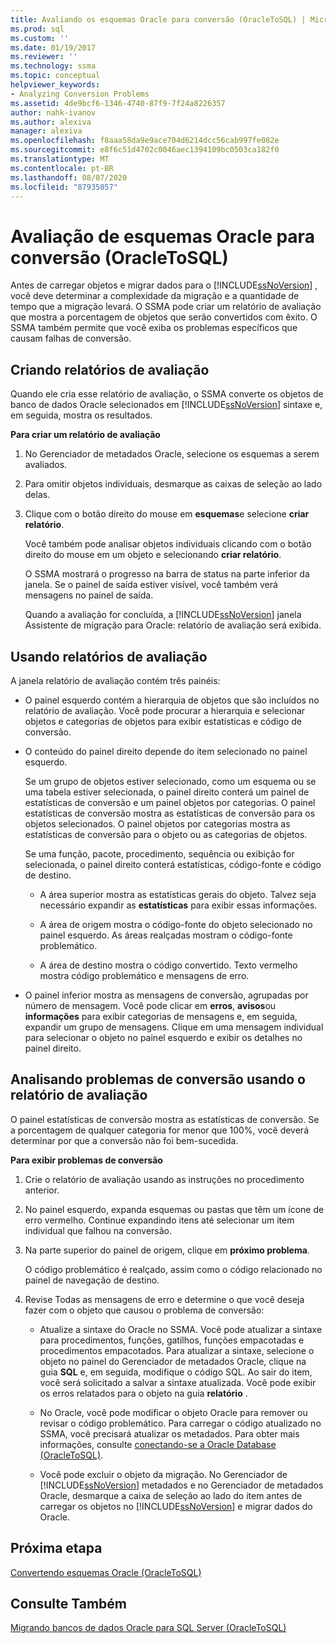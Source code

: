 ```yaml
---
title: Avaliando os esquemas Oracle para conversão (OracleToSQL) | Microsoft Docs
ms.prod: sql
ms.custom: ''
ms.date: 01/19/2017
ms.reviewer: ''
ms.technology: ssma
ms.topic: conceptual
helpviewer_keywords:
- Analyzing Conversion Problems
ms.assetid: 4de9bcf6-1346-4740-87f9-7f24a8226357
author: nahk-ivanov
ms.author: alexiva
manager: alexiva
ms.openlocfilehash: f8aaa58da9e9ace704d6214dcc56cab997fe082e
ms.sourcegitcommit: e8f6c51d4702c0046aec1394109bc0503ca182f0
ms.translationtype: MT
ms.contentlocale: pt-BR
ms.lasthandoff: 08/07/2020
ms.locfileid: "87935057"
---
```

# <a name="assessing-oracle-schemas-for-conversion-oracletosql"></a>Avaliação de esquemas Oracle para conversão (OracleToSQL)
Antes de carregar objetos e migrar dados para o [!INCLUDE[ssNoVersion](../../includes/ssnoversion-md.md)] , você deve determinar a complexidade da migração e a quantidade de tempo que a migração levará. O SSMA pode criar um relatório de avaliação que mostra a porcentagem de objetos que serão convertidos com êxito. O SSMA também permite que você exiba os problemas específicos que causam falhas de conversão.  
  
## <a name="creating-assessment-reports"></a>Criando relatórios de avaliação  
Quando ele cria esse relatório de avaliação, o SSMA converte os objetos de banco de dados Oracle selecionados em [!INCLUDE[ssNoVersion](../../includes/ssnoversion-md.md)] sintaxe e, em seguida, mostra os resultados.  
  
**Para criar um relatório de avaliação**  
  
1.  No Gerenciador de metadados Oracle, selecione os esquemas a serem avaliados.  
  
2.  Para omitir objetos individuais, desmarque as caixas de seleção ao lado delas.  
  
3.  Clique com o botão direito do mouse em **esquemas**e selecione **criar relatório**.  
  
    Você também pode analisar objetos individuais clicando com o botão direito do mouse em um objeto e selecionando **criar relatório**.  
  
    O SSMA mostrará o progresso na barra de status na parte inferior da janela. Se o painel de saída estiver visível, você também verá mensagens no painel de saída.  
  
    Quando a avaliação for concluída, a [!INCLUDE[ssNoVersion](../../includes/ssnoversion-md.md)] janela Assistente de migração para Oracle: relatório de avaliação será exibida.  
  
## <a name="using-assessment-reports"></a>Usando relatórios de avaliação  
A janela relatório de avaliação contém três painéis:  
  
-   O painel esquerdo contém a hierarquia de objetos que são incluídos no relatório de avaliação. Você pode procurar a hierarquia e selecionar objetos e categorias de objetos para exibir estatísticas e código de conversão.  
  
-   O conteúdo do painel direito depende do item selecionado no painel esquerdo.  
  
    Se um grupo de objetos estiver selecionado, como um esquema ou se uma tabela estiver selecionada, o painel direito conterá um painel de estatísticas de conversão e um painel objetos por categorias. O painel estatísticas de conversão mostra as estatísticas de conversão para os objetos selecionados. O painel objetos por categorias mostra as estatísticas de conversão para o objeto ou as categorias de objetos.  
  
    Se uma função, pacote, procedimento, sequência ou exibição for selecionada, o painel direito conterá estatísticas, código-fonte e código de destino.  
  
    -   A área superior mostra as estatísticas gerais do objeto. Talvez seja necessário expandir as **estatísticas** para exibir essas informações.  
  
    -   A área de origem mostra o código-fonte do objeto selecionado no painel esquerdo. As áreas realçadas mostram o código-fonte problemático.  
  
    -   A área de destino mostra o código convertido. Texto vermelho mostra código problemático e mensagens de erro.  
  
-   O painel inferior mostra as mensagens de conversão, agrupadas por número de mensagem. Você pode clicar em **erros**, **avisos**ou **informações** para exibir categorias de mensagens e, em seguida, expandir um grupo de mensagens. Clique em uma mensagem individual para selecionar o objeto no painel esquerdo e exibir os detalhes no painel direito.  
  
## <a name="analyzing-conversion-problems-by-using-the-assessment-report"></a>Analisando problemas de conversão usando o relatório de avaliação  
O painel estatísticas de conversão mostra as estatísticas de conversão. Se a porcentagem de qualquer categoria for menor que 100%, você deverá determinar por que a conversão não foi bem-sucedida.  
  
**Para exibir problemas de conversão**  
  
1.  Crie o relatório de avaliação usando as instruções no procedimento anterior.  
  
2.  No painel esquerdo, expanda esquemas ou pastas que têm um ícone de erro vermelho. Continue expandindo itens até selecionar um item individual que falhou na conversão.  
  
3.  Na parte superior do painel de origem, clique em **próximo problema**.  
  
    O código problemático é realçado, assim como o código relacionado no painel de navegação de destino.  
  
4.  Revise Todas as mensagens de erro e determine o que você deseja fazer com o objeto que causou o problema de conversão:  
  
    -   Atualize a sintaxe do Oracle no SSMA. Você pode atualizar a sintaxe para procedimentos, funções, gatilhos, funções empacotadas e procedimentos empacotados. Para atualizar a sintaxe, selecione o objeto no painel do Gerenciador de metadados Oracle, clique na guia **SQL** e, em seguida, modifique o código SQL. Ao sair do item, você será solicitado a salvar a sintaxe atualizada. Você pode exibir os erros relatados para o objeto na guia **relatório** .  
  
    -   No Oracle, você pode modificar o objeto Oracle para remover ou revisar o código problemático. Para carregar o código atualizado no SSMA, você precisará atualizar os metadados. Para obter mais informações, consulte [conectando-se a Oracle Database &#40;OracleToSQL&#41;](../../ssma/oracle/connecting-to-oracle-database-oracletosql.md).  
  
    -   Você pode excluir o objeto da migração. No Gerenciador de [!INCLUDE[ssNoVersion](../../includes/ssnoversion-md.md)] metadados e no Gerenciador de metadados Oracle, desmarque a caixa de seleção ao lado do item antes de carregar os objetos no [!INCLUDE[ssNoVersion](../../includes/ssnoversion-md.md)] e migrar dados do Oracle.  
  
## <a name="next-step"></a>Próxima etapa  
[Convertendo esquemas Oracle &#40;OracleToSQL&#41;](../../ssma/oracle/converting-oracle-schemas-oracletosql.md)  
  
## <a name="see-also"></a>Consulte Também  
[Migrando bancos de dados Oracle para SQL Server &#40;OracleToSQL&#41;](../../ssma/oracle/migrating-oracle-databases-to-sql-server-oracletosql.md)  
  
